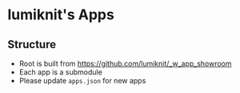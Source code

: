 # lumiknit's Apps

## Structure

- Root is built from https://github.com/lumiknit/_w_app_showroom
- Each app is a submodule
- Please update `apps.json` for new apps

